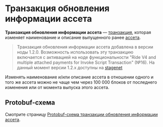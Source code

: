# Транзакция обновления информации ассета

**Транзакция обновления информации ассета** — [транзакция](/blockchain/transaction.md), которая изменяет наименование и описание выпущенного ранее [ассета](/blockchain/token.md).

> Транзакция обновления информации ассета добавлена в версии ноды 1.2.0. Возможность использовать эту транзакцию включается с активацией на ноде функциональности "Ride V4 and multiple attached payments for Invoke Script Transaction" (№16).
На данный момент версии 1.2.x доступны на [stagenet](/blockchain/blockchain-network/stage-network.md)

Изменять наименование и/или описание ассета в отношении одного и того же ассета можно не чаще чем через 100 000 блоков от последнего изменения или от момента выпуска этого ассета.

## Protobuf-схема

Смотрите страницу [Protobuf-схема транзакции обновления информации ассета](/blockchain/binary-format/transaction-protobuf-scheme/update-asset-info-transaction-protobuf-scheme.md).
